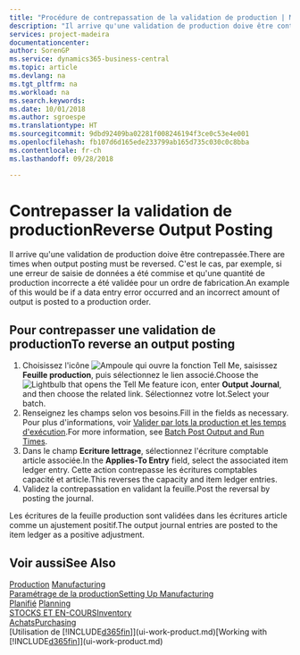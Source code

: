 ```yaml
---
title: "Procédure de contrepassation de la validation de production | Microsoft Docs"
description: "Il arrive qu'une validation de production doive être contrepassée. C'est le cas, par exemple, si une erreur de saisie de données a été commise et qu'une quantité de production incorrecte a été validée pour un ordre de fabrication."
services: project-madeira
documentationcenter: 
author: SorenGP
ms.service: dynamics365-business-central
ms.topic: article
ms.devlang: na
ms.tgt_pltfrm: na
ms.workload: na
ms.search.keywords: 
ms.date: 10/01/2018
ms.author: sgroespe
ms.translationtype: HT
ms.sourcegitcommit: 9dbd92409ba02281f008246194f3ce0c53e4e001
ms.openlocfilehash: fb107d6d165ede233799ab165d735c030c0c8bba
ms.contentlocale: fr-ch
ms.lasthandoff: 09/28/2018

---
```

# <a name="reverse-output-posting"></a><span data-ttu-id="d87b3-104">Contrepasser la validation de production</span><span class="sxs-lookup"><span data-stu-id="d87b3-104">Reverse Output Posting</span></span>
<span data-ttu-id="d87b3-105">Il arrive qu'une validation de production doive être contrepassée.</span><span class="sxs-lookup"><span data-stu-id="d87b3-105">There are times when output posting must be reversed.</span></span> <span data-ttu-id="d87b3-106">C'est le cas, par exemple, si une erreur de saisie de données a été commise et qu'une quantité de production incorrecte a été validée pour un ordre de fabrication.</span><span class="sxs-lookup"><span data-stu-id="d87b3-106">An example of this would be if a data entry error occurred and an incorrect amount of output is posted to a production order.</span></span>  

## <a name="to-reverse-an-output-posting"></a><span data-ttu-id="d87b3-107">Pour contrepasser une validation de production</span><span class="sxs-lookup"><span data-stu-id="d87b3-107">To reverse an output posting</span></span>  
1.  <span data-ttu-id="d87b3-108">Choisissez l'icône ![Ampoule qui ouvre la fonction Tell Me](media/ui-search/search_small.png "Dites-moi ce que vous voulez faire"), saisissez **Feuille production**, puis sélectionnez le lien associé.</span><span class="sxs-lookup"><span data-stu-id="d87b3-108">Choose the ![Lightbulb that opens the Tell Me feature](media/ui-search/search_small.png "Tell me what you want to do") icon, enter **Output Journal**, and then choose the related link.</span></span> <span data-ttu-id="d87b3-109">Sélectionnez votre lot.</span><span class="sxs-lookup"><span data-stu-id="d87b3-109">Select your batch.</span></span>  
2. <span data-ttu-id="d87b3-110">Renseignez les champs selon vos besoins.</span><span class="sxs-lookup"><span data-stu-id="d87b3-110">Fill in the fields as necessary.</span></span> <span data-ttu-id="d87b3-111">Pour plus d'informations, voir [Valider par lots la production et les temps d'exécution](production-how-to-post-output-quantity.md).</span><span class="sxs-lookup"><span data-stu-id="d87b3-111">For more information, see [Batch Post Output and Run Times](production-how-to-post-output-quantity.md).</span></span>
3.  <span data-ttu-id="d87b3-112">Dans le champ **Ecriture lettrage**, sélectionnez l'écriture comptable article associée.</span><span class="sxs-lookup"><span data-stu-id="d87b3-112">In the **Applies-To Entry** field, select the associated item ledger entry.</span></span> <span data-ttu-id="d87b3-113">Cette action contrepasse les écritures comptables capacité et article.</span><span class="sxs-lookup"><span data-stu-id="d87b3-113">This reverses the capacity and item ledger entries.</span></span>  
4. <span data-ttu-id="d87b3-114">Validez la contrepassation en validant la feuille.</span><span class="sxs-lookup"><span data-stu-id="d87b3-114">Post the reversal by posting the journal.</span></span>  

<span data-ttu-id="d87b3-115">Les écritures de la feuille production sont validées dans les écritures article comme un ajustement positif.</span><span class="sxs-lookup"><span data-stu-id="d87b3-115">The output journal entries are posted to the item ledger as a positive adjustment.</span></span>  

## <a name="see-also"></a><span data-ttu-id="d87b3-116">Voir aussi</span><span class="sxs-lookup"><span data-stu-id="d87b3-116">See Also</span></span>  
 <span data-ttu-id="d87b3-117">[Production](production-manage-manufacturing.md)  </span><span class="sxs-lookup"><span data-stu-id="d87b3-117">[Manufacturing](production-manage-manufacturing.md)  </span></span>  
 [<span data-ttu-id="d87b3-118">Paramétrage de la production</span><span class="sxs-lookup"><span data-stu-id="d87b3-118">Setting Up Manufacturing</span></span>](production-configure-production-processes.md)  
 <span data-ttu-id="d87b3-119">[Planifié](production-planning.md)    </span><span class="sxs-lookup"><span data-stu-id="d87b3-119">[Planning](production-planning.md)    </span></span>  
 [<span data-ttu-id="d87b3-120">STOCKS ET EN-COURS</span><span class="sxs-lookup"><span data-stu-id="d87b3-120">Inventory</span></span>](inventory-manage-inventory.md)  
 [<span data-ttu-id="d87b3-121">Achats</span><span class="sxs-lookup"><span data-stu-id="d87b3-121">Purchasing</span></span>](purchasing-manage-purchasing.md)  
 <span data-ttu-id="d87b3-122">[Utilisation de [!INCLUDE[d365fin](includes/d365fin_md.md)]](ui-work-product.md)</span><span class="sxs-lookup"><span data-stu-id="d87b3-122">[Working with [!INCLUDE[d365fin](includes/d365fin_md.md)]](ui-work-product.md)</span></span>  

